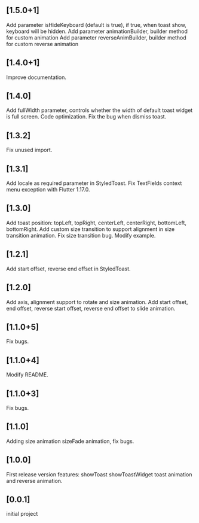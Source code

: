 ## [1.5.0+1]
Add parameter isHideKeyboard (default is true), if true, when toast show, keyboard will be hidden.
Add parameter animationBuilder, builder method for custom animation
Add parameter reverseAnimBuilder, builder method for custom reverse animation


## [1.4.0+1]
Improve documentation.


## [1.4.0]
Add fullWidth parameter, controls whether the width of default toast widget is full screen.
Code optimization. 
Fix the bug when dismiss toast.


## [1.3.2]
Fix unused import.


## [1.3.1]
Add locale as required parameter in StyledToast.
Fix TextFields context menu exception with Flutter 1.17.0.


## [1.3.0]
Add toast position: topLeft, topRight, centerLeft, centerRight, bottomLeft, bottomRight.
Add custom size transition to support alignment in size transition animation. Fix size transition bug. Modify example.


## [1.2.1]

Add start offset, reverse end offset in StyledToast.


## [1.2.0]

Add axis, alignment support to rotate and size animation.
Add start offset, end offset, reverse start offset, reverse end offset to slide animation.


## [1.1.0+5]

Fix bugs.


## [1.1.0+4]

Modify README.


## [1.1.0+3]

Fix bugs.


## [1.1.0]

Adding size animation sizeFade animation, fix bugs.


## [1.0.0]

First release version
features: showToast showToastWidget toast animation and reverse animation.


## [0.0.1]

initial project

